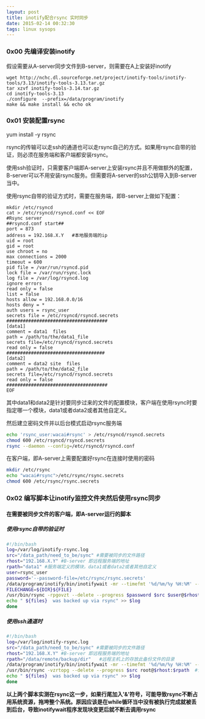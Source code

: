 ```yaml
---
layout: post
title: inotify配合rsync 实时同步
date: 2015-02-14 00:32:30
tags: linux sysops
---
```




### 0x00 先编译安装inotify

假设需要从A-server同步文件到B-server，则需要在A上安装好inotify
```
wget http://nchc.dl.sourceforge.net/project/inotify-tools/inotify-tools/3.13/inotify-tools-3.13.tar.gz
tar xzvf inotify-tools-3.14.tar.gz
cd inotify-tools-3.13
./configure  --prefix=/data/program/inotify
make && make install && echo ok
```

### 0x01 安装配置rsync

yum install -y rsync

rsync的传输可以走ssh的通道也可以走rsync自己的方式。如果用rsync自带的验证，则必须在服务端和客户端都安装rsync。

使用ssh验证时，只需要客户端即A-server上安装rsync并且不用做额外的配置，B-server可以不用安装rsync服务。但需要将A-server的ssh公钥导入到B-server当中。

使用rsync自带的验证方式时，需要在服务端，即B-server上做如下配置：
	
	mkdir /etc/rsyncd
	cat > /etc/rsyncd/rsyncd.conf << EOF
	#Rsync server
	##rsyncd.conf start##
	port = 873
	address = 192.168.X.Y   #本地服务端的ip
	uid = root
	gid = root
	use chroot = no
	max connections = 2000
	timeout = 600
	pid file = /var/run/rsyncd.pid
	lock file = /var/run/rsync.lock
	log file = /var/log/rsyncd.log
	ignore errors
	read only = false
	list = false
	hosts allow = 192.168.0.0/16
	hosts deny = *
	auth users = rsync_user
	secrets file = /etc/rsyncd/rsyncd.secrets
	#####################################
	[data1]
	comment = data1  files 
	path = /path/to/the/data1_file
	secrets file=/etc/rsyncd/rsyncd.secrets
	read only = false
	####################################
	[data2]
	comment = data2 site  files
	path = /path/to/the/data2_file
	secrets file=/etc/rsyncd/rsyncd.secrets
	read only = false
	#####################################
	EOF

其中data1和data2是针对要同步过来的文件的配置模块，客户端在使用rsync时要指定哪一个模块，data1或者data2或者其他自定义。

然后建立密码文件并以后台模式启动rsync服务端
```bash
echo 'rsync_user:wacai#rsync' > /etc/rsyncd/rsyncd.secrets
chmod 600 /etc/rsyncd/rsyncd.secrets
rsync --daemon --config=/etc/rsyncd/rsyncd.conf
```
在客户端，即A-server上需要配置好rsync在连接时使用的密码
```bash
mkdir /etc/rsync
echo "wacai#rsync">/etc/rsync/rsync.secrets
chmod 600 /etc/rsync/rsync.secrets
```


### 0x02 编写脚本让inotify监控文件夹然后使用rsync同步

#### 在需要被同步文件的客户端，即A-server运行的脚本

##### 使用rsync自带的验证时
```bash
#!/bin/bash
log=/var/log/inotify-rsync.log
src="/data_path/need_to_be/sync" #需要被同步的文件路径
rhost="192.168.X.Y" #B-server 即远程服务端的地址
rpath="data1" #服务端定义的模块，data1或者data2或者其他自定义
user=rsync_user
password='--password-file=/etc/rsync/rsync.secrets'
/data/program/inotify/bin/inotifywait -mr --timefmt '%d/%m/%y %H:%M' --format '%T %w %f' -e modify,delete,create,attrib $src |  while read files; do
FILECHANGE=${DIR}${FILE}
/usr/bin/rsync -rpgovzt --delete --progress $password $src $user@$rhost::$rpath  
echo " ${files}  was backed up via rsync" >> $log
done

```

##### 使用ssh通道时
```bash
#!/bin/bash
log=/var/log/inotify-rsync.log
src="/data_path/need_to_be/sync" #需要被同步的文件路径
rhost="192.168.X.Y" #B-server 即远程服务端的地址
rpath="/data/remote/backup/dir"   #远程主机上的存放此备份文件的目录
/data/program/inotify/bin/inotifywait -mr --timefmt '%d/%m/%y %H:%M' --format '%T %w %f' -e modify,delete,create,attrib $src |  while read files; do
/usr/bin/rsync -vzrtopg --delete --progress $src root@$rhost:$rpath  #请先将root（或其他自定义用户）的公钥copy到远端服务器
echo " ${files}  was backed up via rsync" >> $log
done
```

**以上两个脚本实测在rsync这一步，如果行尾加入'&'符号，可能导致rsync不断占用系统资源，拖垮整个系统。原因应该是在while循环当中没有被执行完成就被丢到后台，导致inotifywait程序发现块变更后就不断去调用rsync**


